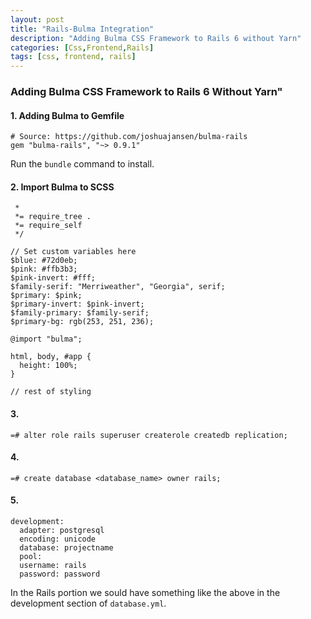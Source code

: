 ```yaml
---
layout: post
title: "Rails-Bulma Integration"
description: "Adding Bulma CSS Framework to Rails 6 without Yarn"
categories: [Css,Frontend,Rails]
tags: [css, frontend, rails]
---
```


### Adding Bulma CSS Framework to Rails 6 Without Yarn"

#### 1. Adding Bulma to Gemfile  

~~~
# Source: https://github.com/joshuajansen/bulma-rails
gem "bulma-rails", "~> 0.9.1"
~~~

Run the `bundle` command to install.

#### 2. Import Bulma to SCSS
~~~
 *
 *= require_tree .
 *= require_self
 */

// Set custom variables here
$blue: #72d0eb;
$pink: #ffb3b3;
$pink-invert: #fff;
$family-serif: "Merriweather", "Georgia", serif;
$primary: $pink;
$primary-invert: $pink-invert;
$family-primary: $family-serif;
$primary-bg: rgb(253, 251, 236);

@import "bulma";

html, body, #app {
  height: 100%;
}

// rest of styling
~~~


#### 3. 
~~~
=# alter role rails superuser createrole createdb replication;
~~~

#### 4. 
~~~
=# create database <database_name> owner rails;
~~~

#### 5.
~~~
development:
  adapter: postgresql
  encoding: unicode
  database: projectname
  pool:
  username: rails
  password: password
~~~

In the Rails portion we sould have something like the above in the development section of `database.yml`.
